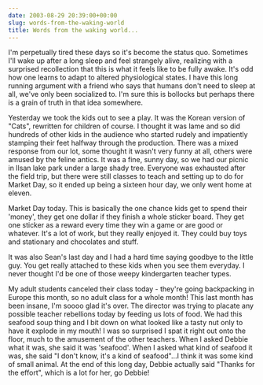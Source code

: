 ```yaml
---
date: 2003-08-29 20:39:00+00:00
slug: words-from-the-waking-world
title: Words from the waking world...
---
```


I'm perpetually tired these days so it's become the status quo. Sometimes I'll wake up after a long sleep and feel strangely alive, realizing with a surprised recollection that this is what it feels like to be fully awake. It's odd how one learns to adapt to altered physiological states. I have this long running argument with a friend who says that humans don't need to sleep at all, we've only been socialized to. I'm sure this is bollocks but perhaps there is a grain of truth in that idea somewhere.

Yesterday we took the kids out to see a play. It was the Korean version of "Cats", rewritten for children of course. I thought it was lame and so did hundreds of other kids in the audience who started rudely and impatiently stamping their feet halfway through the production. There was a mixed response from our lot, some thought it wasn't very funny at all, others were amused by the feline antics. It was a fine, sunny day, so we had our picnic in Ilsan lake park under a large shady tree. Everyone was exhausted after the field trip, but there were still classes to teach and setting up to do for Market Day, so it ended up being a sixteen hour day, we only went home at eleven.

Market Day today. This is basically the one chance kids get to spend their 'money', they get one dollar if they finish a whole sticker board. They get one sticker as a reward every time they win a game or are good or whatever. It's a lot of work, but they really enjoyed it. They could buy toys and stationary and chocolates and stuff.  

It was also Sean's last day and I had a hard time saying goodbye to the little guy. You get really attached to these kids when you see them everyday. I never thought I'd be one of those weepy kindergarten teacher types.

My adult students canceled their class today - they're going backpacking in Europe this month, so no adult class for a whole month! This last month has been insane, I'm soooo glad it's over. The director was trying to placate any possible teacher rebellions today by feeding us lots of food. We had this seafood soup thing and I bit down on what looked like a tasty nut only to have it explode in my mouth! I was so surprised I spat it right out onto the floor, much to the amusement of the other teachers. When I asked Debbie what it was, she said it was 'seafood'. When I asked what kind of seafood it was, she said "I don't know, it's a kind of seafood"...I think it was some kind of small animal. At the end of this long day, Debbie actually said "Thanks for the effort", which is a lot for her, go Debbie!
